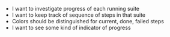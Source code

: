 * I want to investigate progress of each running suite
* I want to keep track of sequence of steps in that suite
* Colors should be distinguished for current, done, failed steps
* I want to see some kind of indicator of progress
